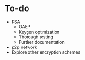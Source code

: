 # To-do

- RSA
  - OAEP
  - Keygen optimization
  - Thorough testing
  - Further documentation
- p2p network
- Explore other encryption schemes
